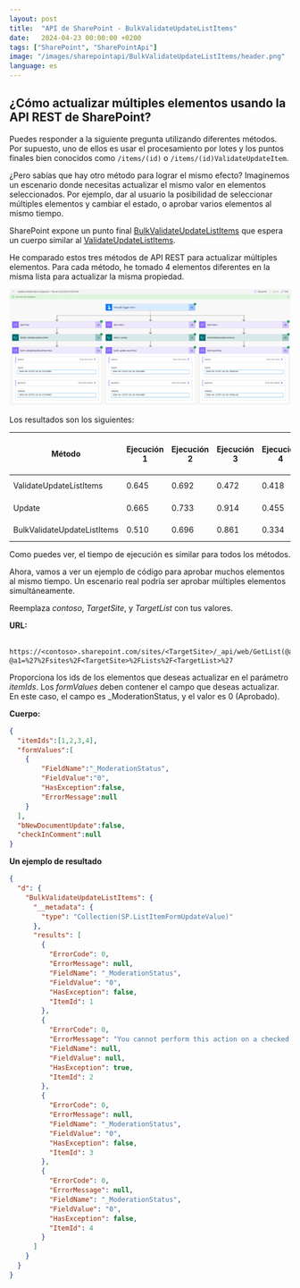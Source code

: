 ```yaml
---
layout: post
title:  "API de SharePoint - BulkValidateUpdateListItems"
date:   2024-04-23 00:00:00 +0200
tags: ["SharePoint", "SharePointApi"]
image: "/images/sharepointapi/BulkValidateUpdateListItems/header.png"
language: es
---
```


## ¿Cómo actualizar múltiples elementos usando la API REST de SharePoint?

Puedes responder a la siguiente pregunta utilizando diferentes métodos. Por supuesto, uno de ellos es usar el procesamiento por lotes y los puntos finales bien conocidos como `/items/(id)` o `/items/(id)ValidateUpdateItem`.

¿Pero sabías que hay otro método para lograr el mismo efecto? Imaginemos un escenario donde necesitas actualizar el mismo valor en elementos seleccionados. Por ejemplo, dar al usuario la posibilidad de seleccionar múltiples elementos y cambiar el estado, o aprobar varios elementos al mismo tiempo.

SharePoint expone un punto final [BulkValidateUpdateListItems](https://learn.microsoft.com/en-us/openspecs/sharepoint_protocols/ms-csomspt/ebc47581-36e4-457b-8045-a4cf1f4da501) que espera un cuerpo similar al [ValidateUpdateListItems](https://learn.microsoft.com/en-us/openspecs/sharepoint_protocols/ms-csomspt/652ab52f-8f47-4eec-95fd-743af5ee38cc).

He comparado estos tres métodos de API REST para actualizar múltiples elementos. Para cada método, he tomado 4 elementos diferentes en la misma lista para actualizar la misma propiedad.

![Comparación de llamadas](/images/sharepointapi/BulkValidateUpdateListItems/CallsComparison.png)

Los resultados son los siguientes:

| Método                      | Ejecución 1 | Ejecución 2 | Ejecución 3 | Ejecución 4 | Ejecución 5 | Tiempo Promedio de Ejecución |
| --------------------------- | ----- | ----- | ----- | ----- | ----- | ----------------------------- |
| ValidateUpdateListItems     | 0.645 | 0.692 | 0.472 | 0.418 | 0.496 | 0.545 segundos                |
| Update                      | 0.665 | 0.733 | 0.914 | 0.455 | 0.499 | 0.653 segundos                |
| BulkValidateUpdateListItems | 0.510 | 0.696 | 0.861 | 0.334 | 0.473 | 0.575 segundos                |

Como puedes ver, el tiempo de ejecución es similar para todos los métodos.

Ahora, vamos a ver un ejemplo de código para aprobar muchos elementos al mismo tiempo. Un escenario real podría ser aprobar múltiples elementos simultáneamente.

Reemplaza *contoso*, *TargetSite*, y *TargetList* con tus valores.

**URL:**

```
 https://<contoso>.sharepoint.com/sites/<TargetSite>/_api/web/GetList(@a1)/BulkValidateUpdateListItems()?@a1=%27%2Fsites%2F<TargetSite>%2FLists%2F<TargetList>%27
```

Proporciona los ids de los elementos que deseas actualizar en el parámetro *itemIds*. Los *formValues* deben contener el campo que deseas actualizar. En este caso, el campo es _ModerationStatus, y el valor es 0 (Aprobado).

**Cuerpo:**

```json
{
  "itemIds":[1,2,3,4],
  "formValues":[
    {
        "FieldName":"_ModerationStatus",
        "FieldValue":"0",
        "HasException":false,
        "ErrorMessage":null
    }
  ],
  "bNewDocumentUpdate":false,
  "checkInComment":null
}
```

**Un ejemplo de resultado**
```json
{
  "d": {
    "BulkValidateUpdateListItems": {
      "__metadata": {
        "type": "Collection(SP.ListItemFormUpdateValue)"
      },
      "results": [
        {
          "ErrorCode": 0,
          "ErrorMessage": null,
          "FieldName": "_ModerationStatus",
          "FieldValue": "0",
          "HasException": false,
          "ItemId": 1
        },
        {
          "ErrorCode": 0,
          "ErrorMessage": "You cannot perform this action on a checked out document.",
          "FieldName": null,
          "FieldValue": null,
          "HasException": true,
          "ItemId": 2
        },
        {
          "ErrorCode": 0,
          "ErrorMessage": null,
          "FieldName": "_ModerationStatus",
          "FieldValue": "0",
          "HasException": false,
          "ItemId": 3
        },
        {
          "ErrorCode": 0,
          "ErrorMessage": null,
          "FieldName": "_ModerationStatus",
          "FieldValue": "0",
          "HasException": false,
          "ItemId": 4
        }
      ]
    }
  }
}
```